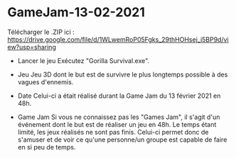 # GameJam-13-02-2021

Télécharger le .ZIP ici : https://drive.google.com/file/d/1WLwemRoP05Fgks_29thHOHsej_i5BP9d/view?usp=sharing

- Lancer le jeu
Exécutez "Gorilla Survival.exe".

- Jeu
Jeu 3D dont le but est de survivre le plus longtemps possible à des vagues d'ennemis.

- Date
Celui-ci a était réalisé durant la Game Jam du 13 février 2021 en 48h.

- Game Jam
Si vous ne connaissez pas les "Games Jam", il s'agit d'un événement dont le but est de réaliser un jeu en 48h.
Le temps étant limité, les jeux réalisés ne sont pas finis.
Celui-ci permet donc de s'amuser et de voir ce qu'une personne/un groupe est capable de faire en si peu de temps.
